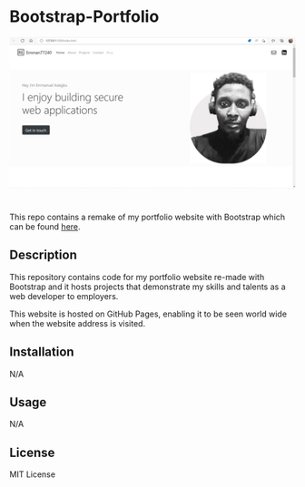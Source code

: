 # Bootstrap-Portfolio
![Portfolio Image](images/Profile%20Page.jpg)
#
This repo contains a remake of my portfolio website with Bootstrap which can be found [here](https://emman77240.github.io/Bootstrap-Portfolio/).

## Description
This repository contains code for my portfolio website re-made with Bootstrap and it hosts projects that demonstrate my skills and talents as a web developer to employers.

This website is hosted on GitHub Pages, enabling it to be seen world wide when the website address is visited.

## Installation
N/A

## Usage
N/A

## License
MIT License
